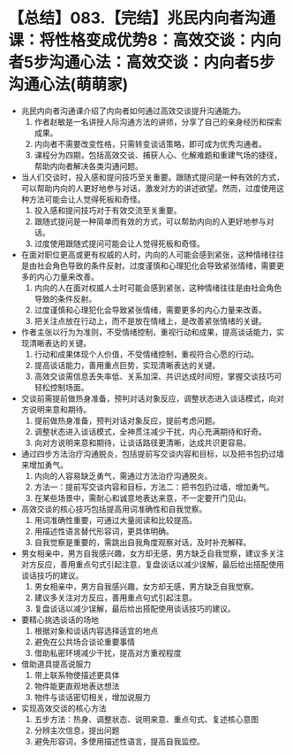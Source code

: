 # 【总结】083.【完结】兆民内向者沟通课：将性格变成优势8：高效交谈：内向者5步沟通心法：高效交谈：内向者5步沟通心法(萌萌家)

-   兆民内向者沟通课介绍了内向者如何通过高效交谈提升沟通能力。
    1.  作者赵敏是一名讲授人际沟通方法的讲师，分享了自己的亲身经历和探索成果。
    2.  内向者不需要改变性格，只需转变谈话策略，即可成为优秀沟通者。
    3.  课程分为四期，包括高效交谈、捕获人心、化解难题和重建气场的捷径，帮助内向者解决各类沟通问题。
-   当人们交谈时，投入感和提问技巧至关重要。跟随式提问是一种有效的方式，可以帮助内向的人更好地参与对话，激发对方的讲述欲望。然而，过度使用这种方法可能会让人觉得死板和奇怪。
    1.  投入感和提问技巧对于有效交流至关重要。
    2.  跟随式提问是一种简单而有效的方式，可以帮助内向的人更好地参与对话。
    3.  过度使用跟随式提问可能会让人觉得死板和奇怪。
-   在面对职位更高或更有权威的人时，内向的人可能会感到紧张，这种情绪往往是由社会角色导致的条件反射。过度谨慎和心理犯化会导致紧张情绪，需要更多的内心力量来改善。
    1.  内向的人在面对权威人士时可能会感到紧张，这种情绪往往是由社会角色导致的条件反射。
    2.  过度谨慎和心理犯化会导致紧张情绪，需要更多的内心力量来改善。
    3.  把关注点放在行动上，而不是放在情绪上，是改善紧张情绪的关键。
-   作者主张以行为为准则，不受情绪控制，重视行动和成果，提高谈话能力，实现清晰表达的关键。
    1.  行动和成果体现个人价值，不受情绪控制，重视符合心愿的行动。
    2.  提高谈话能力，善用重点巨势，实现清晰表达的关键。
    3.  高效交谈需信息丢失率低、关系加深、共识达成时间短，掌握交谈技巧可轻松控制场面。
-   交谈前需提前做热身准备，预判对话对象反应，调整状态进入谈话模式，向对方说明来意和期待。
    1.  提前做热身准备，预判对话对象反应，提前考虑问题。
    2.  调整状态进入谈话模式，全神贯注减少干扰，内心充满期待和好奇。
    3.  向对方说明来意和期待，让谈话路径更清晰，达成共识更容易。
-   通过四步方法治疗沟通脱炎，包括提前写交谈内容和目标，以及把书包扔过墙来增加勇气。
    1.  内向的人容易缺乏勇气，需通过方法治疗沟通脱炎。
    2.  方法一：提前写交谈内容和目标，方法二：把书包扔过墙，增加勇气。
    3.  在某些场景中，需耐心和诚意地表达来意，不一定要开门见山。
-   高效交谈的核心技巧包括提高用词准确性和自我觉察。
    1.  用词准确性重要，可通过大量阅读和比较提高。
    2.  用描述性语言替代形容词，更具体明确。
    3.  自我觉察是重要的，需跳出自我角度观察对话，及时补充解释。
-   男女相亲中，男方自我感兴趣，女方却无感，男方缺乏自我觉察，建议多关注对方反应，善用重点句式引起注意，复盘谈话以减少误解，最后给出搭配使用谈话技巧的建议。
    1.  男女相亲中，男方自我感兴趣，女方却无感，男方缺乏自我觉察。
    2.  建议多关注对方反应，善用重点句式引起注意。
    3.  复盘谈话以减少误解，最后给出搭配使用谈话技巧的建议。
-   要精心挑选谈话的场地
    1.  根据对象和谈话内容选择适宜的地点
    2.  避免在公共场合谈论重要事情
    3.  借助私密环境减少干扰，提高对方重视程度
-   借助道具提高说服力
    1.  带上联系物使描述更具体
    2.  物件能更直观地表达想法
    3.  物件与谈话密切相关，增加说服力
-   实现高效交谈的核心方法
    1.  五步方法：热身、调整状态、说明来意、重点句式、复述核心意图
    2.  分辨主次信息，提出问题
    3.  避免形容词，多使用描述性语言，提高自我监控。